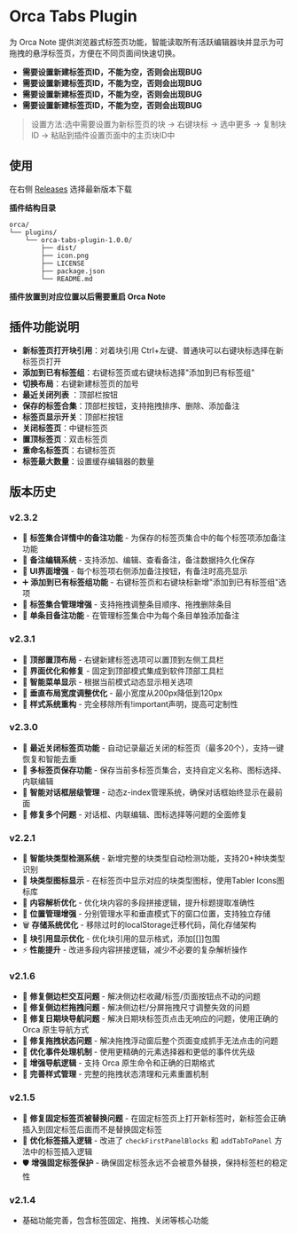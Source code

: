 # Orca Tabs Plugin

为 Orca Note 提供浏览器式标签页功能，智能读取所有活跃编辑器块并显示为可拖拽的悬浮标签页，方便在不同页面间快速切换。

- **需要设置新建标签页ID，不能为空，否则会出现BUG**
- **需要设置新建标签页ID，不能为空，否则会出现BUG**
- **需要设置新建标签页ID，不能为空，否则会出现BUG**
- **需要设置新建标签页ID，不能为空，否则会出现BUG**


> 设置方法:选中需要设置为新标签页的块 → 右键块标 → 选中更多 → 复制块ID → 粘贴到插件设置页面中的主页块ID中
## 使用

在右侧 [Releases](https://github.com/SaXz2/orca-tabs-plugin/releases) 选择最新版本下载

**插件结构目录**
```
orca/
└── plugins/
    └── orca-tabs-plugin-1.0.0/
        ├── dist/
        ├── icon.png
        ├── LICENSE
        ├── package.json
        └── README.md
```

**插件放置到对应位置以后需要重启 Orca Note**


## **插件功能说明**


- **新标签页打开块引用**：对着块引用 Ctrl+左键、普通块可以右键块标选择在新标签页打开
-  **添加到已有标签组**：右键标签页或右键块标选择"添加到已有标签组"
-  **切换布局**：右键新建标签页的加号
-  **最近关闭列表** ：顶部栏按钮
-  **保存的标签合集**：顶部栏按钮，支持拖拽排序、删除、添加备注
-  **标签页显示开关**：顶部栏按钮
-  **关闭标签页**：中键标签页
-  **置顶标签页**：双击标签页
-  **重命名标签页**：右键标签页
-  **标签最大数量**：设置缓存编辑器的数量


## 版本历史

### v2.3.2
- 🚀 **标签集合详情中的备注功能** - 为保存的标签页集合中的每个标签项添加备注功能
- 💭 **备注编辑系统** - 支持添加、编辑、查看备注，备注数据持久化保存
- 🎨 **UI界面增强** - 每个标签项右侧添加备注按钮，有备注时高亮显示
- ➕ **添加到已有标签组功能** - 右键标签页和右键块标新增"添加到已有标签组"选项
- 🔄 **标签集合管理增强** - 支持拖拽调整条目顺序、拖拽删除条目
- 📝 **单条目备注功能** - 在管理标签集合中为每个条目单独添加备注

### v2.3.1
- 🚀 **顶部置顶布局** - 右键新建标签选项可以置顶到左侧工具栏
- 🔧 **界面优化和修复** - 固定到顶部模式集成到软件顶部工具栏
- 🎯 **智能菜单显示** - 根据当前模式动态显示相关选项
- 📏 **垂直布局宽度调整优化** - 最小宽度从200px降低到120px
- 🎨 **样式系统重构** - 完全移除所有!important声明，提高可定制性

### v2.3.0
- 🚀 **最近关闭标签页功能** - 自动记录最近关闭的标签页（最多20个），支持一键恢复和智能去重
- 💾 **多标签页保存功能** - 保存当前多标签页集合，支持自定义名称、图标选择、内联编辑
- 🎯 **智能对话框层级管理** - 动态z-index管理系统，确保对话框始终显示在最前面
- 🐛 **修复多个问题** - 对话框、内联编辑、图标选择等问题的全面修复

### v2.2.1
- 🚀 **智能块类型检测系统** - 新增完整的块类型自动检测功能，支持20+种块类型识别
- 🎨 **块类型图标显示** - 在标签页中显示对应的块类型图标，使用Tabler Icons图标库
- 🔧 **内容解析优化** - 优化块内容的多段拼接逻辑，提升标题提取准确性
- 📍 **位置管理增强** - 分别管理水平和垂直模式下的窗口位置，支持独立存储
- 🗑️ **存储系统优化** - 移除过时的localStorage迁移代码，简化存储架构
- 🔗 **块引用显示优化** - 优化块引用的显示格式，添加[[]]包围
- ⚡ **性能提升** - 改进多段内容拼接逻辑，减少不必要的复杂解析操作

### v2.1.6
- 🐛 **修复侧边栏交互问题** - 解决侧边栏收藏/标签/页面按钮点不动的问题
- 🐛 **修复侧边栏拖拽问题** - 解决侧边栏/分屏拖拽尺寸调整失效的问题
- 🐛 **修复日期块导航问题** - 解决日期块标签页点击无响应的问题，使用正确的 Orca 原生导航方式
- 🐛 **修复拖拽状态问题** - 解决拖拽浮动窗后整个页面变成抓手无法点击的问题
- 🔧 **优化事件处理机制** - 使用更精确的元素选择器和更低的事件优先级
- 🔧 **增强导航逻辑** - 支持 Orca 原生命令和正确的日期格式
- 🔧 **完善样式管理** - 完整的拖拽状态清理和元素重置机制

### v2.1.5
- 🐛 **修复固定标签页被替换问题** - 在固定标签页上打开新标签时，新标签会正确插入到固定标签后面而不是替换固定标签
- 🔧 **优化标签插入逻辑** - 改进了 `checkFirstPanelBlocks` 和 `addTabToPanel` 方法中的标签插入逻辑
- 🛡️ **增强固定标签保护** - 确保固定标签永远不会被意外替换，保持标签栏的稳定性

### v2.1.4
- 基础功能完善，包含标签固定、拖拽、关闭等核心功能







